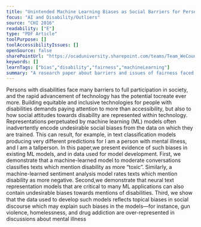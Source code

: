 ```yaml
---
title: "Unintended Machine Learning Biases as Social Barriers for Persons with Disabilities"
focus: "AI and Disability/Outliers"
source: "CHI 2016"
readability: ["E"]
type: "PDF Article"
toolPurpose: []
toolAccessibilityIssues: []
openSource: false
sharePointUrl: "https://ocaduniversity.sharepoint.com/teams/Team_WeCount/Shared%20Documents/Resources%20and%20Tools/Literature%20(curated)/Unintended%20machine%20learning%20biases%20as%20social%20barriers%20for%20persons%20with%20disabilities.pdf"
keywords: []
learnTags: ["bias","disability","fairness","machineLearning"]
summary: "A research paper about barriers and issues of fairness faced by persons with disabilities due to the social biases present in machine learning natural language processing models.  "
---
```

Persons with disabilities face many barriers to full participation in society, and the rapid advancement of technology has the potential tocreate ever more. Building equitable and inclusive technologies for people with disabilities demands paying attention to more than accessibility, but also to how social attitudes towards disability are represented within technology. Representations perpetuated by machine learning (ML) models often inadvertently encode undesirable social biases from the data on which they are trained. This can result, for example, in text classiﬁcation models producing very different predictions for I am a person with mental illness, and I am a tallperson. In this paper,we present evidence of such biases in existing ML models, and in data used for model development. First, we demonstrate that a machine-learned model to moderate conversations classiﬁes texts which mention disability as more “toxic”. Similarly, a machine-learned sentiment analysis model rates texts which mention disability as more negative. Second,we demonstrate that neural text representation models that are critical to many ML applications can also contain undesirable biases towards mentions of disabilities. Third, we show that the data used to develop such models reﬂects topical biases in social discourse which may explain such biases in the models—for instance, gun violence, homelessness, and drug addiction are over-represented in discussions about mental illness
